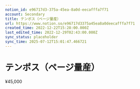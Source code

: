 ```yaml
---
notion_id: e96717d3-375a-45ea-8a0d-eecafffa7f71
account: Secondary
title: テンポス（ページ量産）
url: https://www.notion.so/e96717d3375a45ea8a0deecafffa7f71
created_time: 2022-12-22T15:28:00.000Z
last_edited_time: 2022-12-29T02:43:00.000Z
sync_status: placeholder
sync_time: 2025-07-12T15:01:47.466721
---
```

# テンポス（ページ量産）

¥45,000